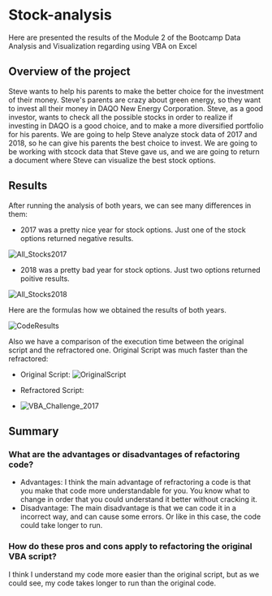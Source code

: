 # Stock-analysis

Here are presented the results of the Module 2 of the Bootcamp Data Analysis and Visualization regarding using VBA on Excel

## Overview of the project

Steve wants to help his parents to make the better choice for the investment of their money. Steve's parents are crazy about green energy, so they want to invest all their money in DAQO New Energy Corporation. Steve, as a good investor, wants to check all the possible stocks in order to realize if investing in DAQO is a good choice, and to make a more diversified portfolio for his parents. We are going to help Steve analyze stock data of 2017 and 2018, so he can give his parents the best choice to invest. We are going to be working with stcock data that Steve gave us, and we are going to return a document where Steve can visualize the best stock options. 

## Results

After running the analysis of both years, we can see many differences in them: 

- 2017 was a pretty nice year for stock options. Just one of the stock options returned negative results. 

![All_Stocks2017](https://user-images.githubusercontent.com/113566508/194195630-73381cb5-9cb3-4dae-a8b4-a32194d41f15.png)

- 2018 was a pretty bad year for stock options. Just two options returned poitive results. 

![All_Stocks2018](https://user-images.githubusercontent.com/113566508/194195819-8b34604e-304e-4b3c-97da-647cc7b105e7.png)

Here are the formulas how we obtained the results of both years. 

![CodeResults](https://user-images.githubusercontent.com/113566508/194196185-c423f396-c59f-48d5-97ad-c092d7416339.png)

Also we have a comparison of the execution time between the original script and the refractored one. Original Script was much faster than the refractored: 

- Original Script: 
![OriginalScript](https://user-images.githubusercontent.com/113566508/194196885-a4b583a0-db4c-4d6c-b08c-fa553bcaa480.png)

- Refractored Script: 
- ![VBA_Challenge_2017](https://user-images.githubusercontent.com/113566508/194196979-e2a8302d-5d4f-4e96-94fa-440983031c80.png)

## Summary

### What are the advantages or disadvantages of refactoring code?
- Advantages: I think the main advantage of refractoring a code is that you make that code more understandable for you. You know what to change in order that you could understand it better without cracking it. 
- Disadvantage: The main disadvantage is that we can code it in a incorrect way, and can cause some errors. Or like in this case, the code could take longer to run. 

### How do these pros and cons apply to refactoring the original VBA script?
I think I understand my code more easier than the original script, but as we could see, my code takes longer to run than the original code. 





